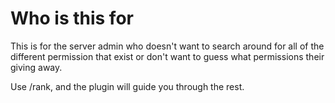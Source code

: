 # Who is this for

This is for the server admin who doesn't want to search around for all of the different permission that exist or don't want to guess what permissions their giving away.

Use /rank, and the plugin will guide you through the rest.